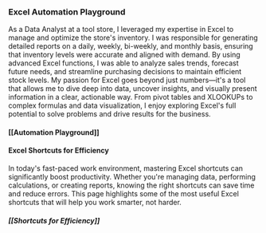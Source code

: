 ### **Excel Automation Playground**


As a Data Analyst at a tool store, I leveraged my expertise in Excel to manage and optimize the store's inventory. I was responsible for generating detailed reports on a daily, weekly, bi-weekly, and monthly basis, ensuring that inventory levels were accurate and aligned with demand. By using advanced Excel functions, I was able to analyze sales trends, forecast future needs, and streamline purchasing decisions to maintain efficient stock levels. 
My passion for Excel goes beyond just numbers—it's a tool that allows me to dive deep into data, uncover insights, and visually present information in a clear, actionable way. From pivot tables and XLOOKUPs to complex formulas and data visualization, I enjoy exploring Excel's full potential to solve problems and drive results for the business.
 #### [[Automation Playground]]
 

#### **Excel Shortcuts for Efficiency**

In today's fast-paced work environment, mastering Excel shortcuts can significantly boost productivity. Whether you're managing data, performing calculations, or creating reports, knowing the right shortcuts can save time and reduce errors. This page highlights some of the most useful Excel shortcuts that will help you work smarter, not harder.
##### [[Shortcuts for Efficiency]]





